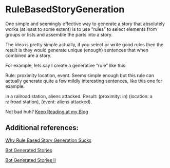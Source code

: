 # RuleBasedStoryGeneration
One simple and seemingly effective way to generate a story that absolutely works (at least to some extent) is to use “rules” to select elements from groups or lists and assemble the parts into a story.

The idea is pretty simple actually, if you select or write good rules then the result is they would generate unique (enough) sentences that when combined are a story.

For example, lets say I create a generative “rule” like this:

Rule: proximity location, event.
Seems simple enough but this rule can actually generate quite a few mildly interesting sentences, like this one for example:

in a railroad station, aliens attacked.
Result: (proximity: in) (location: a railroad station), (event: aliens attacked).

Not bad huh? [Keep Reading at my Blog](https://geekgirljoy.wordpress.com/2018/09/13/rule-based-story-generation/)

## Additional references: 

[Why Rule Based Story Generation Sucks](https://geekgirljoy.wordpress.com/2018/09/21/rule-based-story-code/)

[Bot Generated Stories](https://geekgirljoy.wordpress.com/2018/08/31/bot-generated-stories/)

[Bot Generated Stories II](https://geekgirljoy.wordpress.com/2018/09/05/bot-generated-stories-ii/)


